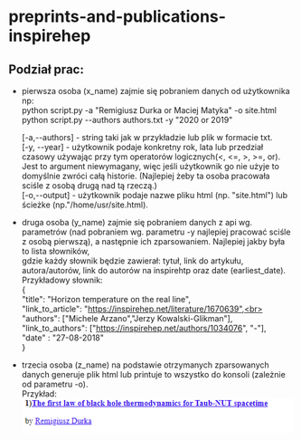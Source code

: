 # preprints-and-publications-inspirehep

## Podział prac:
- pierwsza osoba (x_name) zajmie się pobraniem danych od użytkownika np:<br>
	python script.py -a "Remigiusz Durka or Maciej Matyka" -o site.html<br>
	python script.py --authors authors.txt -y "2020 or 2019"<br>

	[-a,--authors] - string taki jak w przykładzie lub plik w formacie txt.<br>
	[-y, --year] - użytkownik podaje konkretny rok, lata lub przedział czasowy używając przy tym operatorów logicznych(<, <=, >, >=, or). Jest to argument niewymagany, więc 	jeśli użytkownik go nie użyje to domyślnie zwróci całą historie. (Najlepiej żeby ta osoba pracowała sciśle z osobą drugą nad tą rzeczą.) <br>
	[-o,--output] - użytkownik podaje nazwe pliku html (np. "site.html") lub ścieżke (np."/home/usr/site.html).<br>

- druga osoba (y_name) zajmie się pobraniem danych z api wg. parametrów (nad pobraniem wg. parametru -y najlepiej pracować sciśle z osobą pierwszą), a następnie ich zparsowaniem. Najlepiej jakby była to lista słowników,<br> 
gdzie każdy słownik będzie zawierał: tytuł, link do artykułu, autora/autorów, link do autorów na inspirehtp oraz date (earliest_date).<br>
Przykładowy słownik:<br>
{<br>
"title": "Horizon temperature on the real line",<br>
"link_to_article": "https://inspirehep.net/literature/1670639",<br>
"authors": ["Michele Arzano","Jerzy Kowalski-Glikman"],<br>
"link_to_authors": ["https://inspirehep.net/authors/1034076", "-"],<br>
"date" : "27-08-2018"<br>
}<br>
- trzecia osoba (z_name) na podstawie otrzymanych zparsowanych danych generuje plik html lub printuje to wszystko do konsoli (zależnie od parametru -o).<br>
	Przykład:<br>
	<img src="https://raw.githubusercontent.com/ppknUWr/preprints-and-publications-inspirehep/main/example_html.png">
